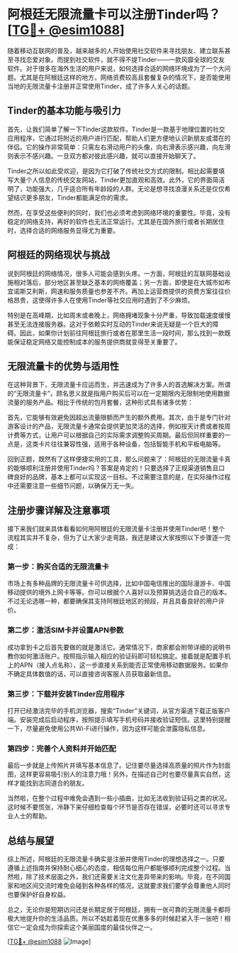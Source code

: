 # 阿根廷无限流量卡可以注册Tinder吗？[[TG💪+ @esim1088](https://t.me/s/esim1088)]

随着移动互联网的普及，越来越多的人开始使用社交软件来寻找朋友、建立联系甚至寻找恋爱对象。而提到社交软件，就不得不提Tinder——一款风靡全球的交友软件。对于很多在海外生活的用户来说，如何选择合适的网络环境成为了一个大问题。尤其是在阿根廷这样的地方，网络资费较高且套餐复杂的情况下，是否能使用当地的无限流量卡注册并正常使用Tinder，成了许多人关心的话题。

## Tinder的基本功能与吸引力

首先，让我们简单了解一下Tinder这款软件。Tinder是一款基于地理位置的社交应用程序，它通过将附近的用户进行匹配，帮助人们更方便地认识新朋友或潜在的伴侣。它的操作非常简单：只需左右滑动用户的头像，向右滑表示感兴趣，向左滑则表示不感兴趣。一旦双方都对彼此感兴趣，就可以直接开始聊天了。

Tinder之所以如此受欢迎，是因为它打破了传统社交方式的限制。相比起需要填写大量个人信息的传统交友网站，Tinder更加直观和高效。此外，它的界面简洁明了，功能强大，几乎适合所有年龄段的人群。无论是想寻找浪漫关系还是仅仅希望结识更多朋友，Tinder都能满足你的需求。

然而，在享受这些便利的同时，我们也必须考虑到网络环境的重要性。毕竟，没有稳定的网络支持，再好的软件也无法正常运行。尤其是在国外旅行或者长期居住时，选择合适的网络服务显得尤为重要。

## 阿根廷的网络现状与挑战

说到阿根廷的网络情况，很多人可能会感到头疼。一方面，阿根廷的互联网基础设施相对落后，部分地区甚至缺乏基本的网络覆盖；另一方面，即使是在大城市如布宜诺斯艾利斯，网速和服务质量也参差不齐。再加上运营商提供的资费方案往往价格昂贵，这使得许多人在使用Tinder等社交应用时遇到了不少麻烦。

特别是在高峰期，比如周末或者晚上，网络拥堵现象十分严重，导致加载速度缓慢甚至无法连接服务器。这对于依赖实时互动的Tinder来说无疑是一个巨大的障碍。因此，如果你计划前往阿根廷旅行或者在那里生活一段时间，那么找到一款既能保证稳定网络又能控制成本的服务提供商就变得至关重要了。

## 无限流量卡的优势与适用性

在这种背景下，无限流量卡应运而生，并迅速成为了许多人的首选解决方案。所谓的“无限流量卡”，顾名思义就是指用户购买后可以在一定期限内无限制地使用数据流量的服务产品。相比于传统的包月套餐，这种形式具有诸多优势：

首先，它能够有效避免因超出流量限额而产生的额外费用。其次，由于是专门针对游客设计的产品，无限流量卡通常会提供更加灵活的选择，例如按天计费或者按周计费等方式，让用户可以根据自己的实际需求调整购买周期。最后但同样重要的一点是，这类卡片往往兼容性强，适用于各种设备，包括智能手机和平板电脑等。

回到正题，既然有了这样便捷实用的工具，那么问题来了：阿根廷的无限流量卡真的能够顺利注册并使用Tinder吗？答案是肯定的！只要选择了正规渠道销售且口碑良好的品牌，基本上都可以实现这一目标。不过需要注意的是，在实际操作过程中还需要注意一些细节问题，以确保万无一失。

## 注册步骤详解及注意事项

接下来我们就来具体看看如何用阿根廷的无限流量卡注册并使用Tinder吧！整个流程其实并不复杂，但为了让大家少走弯路，我还是建议大家按照以下步骤逐一完成：

### 第一步：购买合适的无限流量卡
市场上有多种品牌的无限流量卡可供选择，比如中国电信推出的国际漫游卡、中国移动提供的境外上网卡等等。你可以根据个人喜好以及预算挑选适合自己的版本。不过无论选哪一种，都要确保其支持阿根廷地区的频段，并且具备良好的用户评价。

### 第二步：激活SIM卡并设置APN参数
成功拿到卡之后首先要做的就是激活它。通常情况下，商家都会附带详细的说明书教你如何激活账户。按照指示输入相应的验证码即可轻松搞定。接着就是配置手机上的APN（接入点名称），这一步直接关系到能否正常使用移动数据服务。如果你不确定具体数值的话，可以直接咨询客服人员获取最新信息。

### 第三步：下载并安装Tinder应用程序
打开已经激活完毕的手机浏览器，搜索“Tinder”关键词，从官方渠道下载正版客户端。安装完成后启动程序，按照提示填写手机号码并接收验证短信。这里特别提醒一下，尽量避免使用公共Wi-Fi进行操作，因为这样可能会泄露隐私信息。

### 第四步：完善个人资料并开始匹配
最后一步就是上传照片并填写基本信息了。记住要尽量选择高质量的照片作为封面图，这样更容易吸引别人的注意力哦！另外，在描述自己时也要尽量真实自然，这样才能找到志同道合的朋友。

当然啦，在整个过程中难免会遇到一些小插曲，比如无法收到验证码之类的状况。这时候不要慌张，冷静下来仔细检查每个环节是否存在错误，必要时还可以寻求专业人士的帮助。

## 总结与展望

综上所述，阿根廷的无限流量卡确实是注册并使用Tinder的理想选择之一。只要遵循上述指南并保持耐心细心的态度，相信每位用户都能够顺利完成整个过程。当然啦，除了技术层面之外，我们还需要关注文化差异带来的影响。毕竟，在不同国家和地区间交流时难免会碰到各种各样的情况，这就要求我们要学会尊重他人同时也要保护好自身权益。

总之，无论你是短期访问还是长期定居于阿根廷，拥有一张可靠的无限流量卡都将极大地提升你的生活品质。所以不妨趁着现在优惠多多的时候赶紧入手一张吧！相信它一定会成为你探索这个美丽国度的最佳伙伴之一。

[[TG💪+ @esim1088](https://t.me/s/esim1088) ![Image](https://i.postimg.cc/4NQfJmqS/Snipaste-2025-05-13-00-14-12.png)]